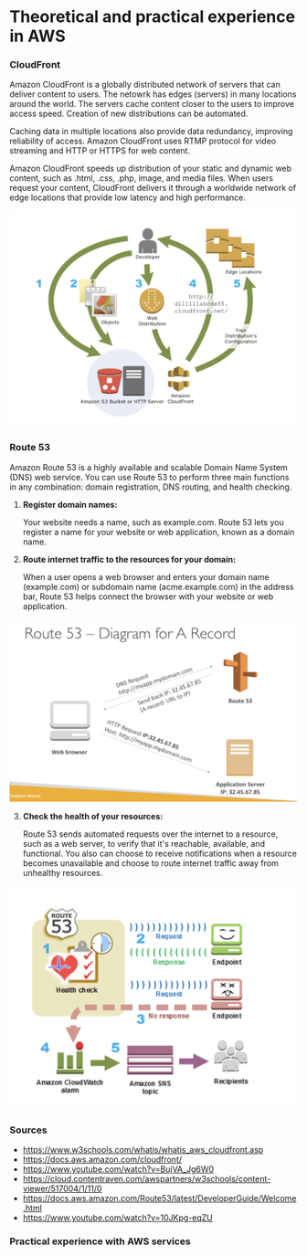 # Theoretical and practical experience in AWS

### CloudFront 

Amazon CloudFront is a globally distributed network of servers that can deliver content to users. The netowrk has edges (servers) in many locations around the world. The servers cache content closer to the users to improve access speed. Creation of new distributions can be automated.

Caching data in multiple locations also provide data redundancy, improving reliability of access. Amazon CloudFront uses RTMP protocol for video streaming and HTTP or HTTPS for web content.

Amazon CloudFront speeds up distribution of your static and dynamic web content, such as .html, .css, .php, image, and media files. When users request your content, CloudFront delivers it through a worldwide network of edge locations that provide low latency and high performance.  

![CloudFront](../00_includes/05_AWS_II/18.Theo-Prac.png) 

### Route 53  
Amazon Route 53 is a highly available and scalable Domain Name System (DNS) web service. You can use Route 53 to perform three main functions in any combination: domain registration, DNS routing, and health checking.  
  
1. __Register domain names:__  

   Your website needs a name, such as example.com. Route 53 lets you register a name for your website or web application, known as a domain name.

2. __Route internet traffic to the resources for your domain:__  

   When a user opens a web browser and enters your domain name (example.com) or subdomain name (acme.example.com) in the address bar, Route 53 helps connect the browser with your website or web application.    

![Route53](../00_includes/05_AWS_II/19.Route53.png) 

3. __Check the health of your resources:__  

   Route 53 sends automated requests over the internet to a resource, such as a web server, to verify that it's reachable, available, and functional. You also can choose to receive notifications when a resource becomes unavailable and choose to route internet traffic away from unhealthy resources.  

![Route53](../00_includes/05_AWS_II/20.Healthycheck.png)   


### Sources
* https://www.w3schools.com/whatis/whatis_aws_cloudfront.asp 
* https://docs.aws.amazon.com/cloudfront/
* https://www.youtube.com/watch?v=BujVA_Jg6W0
* https://cloud.contentraven.com/awspartners/w3schools/content-viewer/517004/1/11/0 
* https://docs.aws.amazon.com/Route53/latest/DeveloperGuide/Welcome.html 
* https://www.youtube.com/watch?v=10JKpg-eqZU


### Practical experience with AWS services


